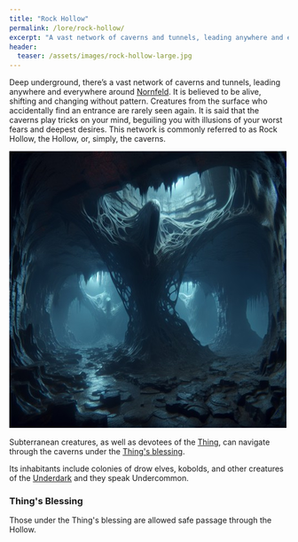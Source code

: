 ```yaml
---
title: "Rock Hollow"
permalink: /lore/rock-hollow/
excerpt: "A vast network of caverns and tunnels, leading anywhere and everywhere around [Nornfeld](/lore/nornfeld)."
header:
  teaser: /assets/images/rock-hollow-large.jpg
---
```


Deep underground, there’s a vast network of caverns and tunnels, leading anywhere and everywhere around [Nornfeld](/lore/nornfeld). It is believed to be alive, shifting and changing without pattern. Creatures from the surface who accidentally find an entrance are rarely seen again. It is said that the caverns play tricks on your mind, beguiling you with illusions of your worst fears and deepest desires.
This network is commonly referred to as Rock Hollow, the Hollow, or, simply, the caverns.

[![rock hollow](../../assets/images/rock-hollow.jpg)](../../assets/images/rock-hollow.png)

Subterranean creatures, as well as devotees of the [Thing](/lore/the-thing#thing-of-the-hollow), can navigate through the caverns under the [Thing's blessing](#things-blessing).

Its inhabitants include colonies of drow elves, kobolds, and other creatures of the [Underdark](https://forgottenrealms.fandom.com/wiki/Underdark) and they speak Undercommon.

### Thing's Blessing
Those under the Thing's blessing are allowed safe passage through the Hollow.
